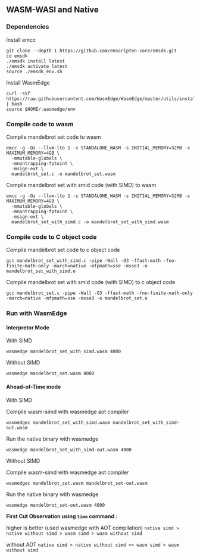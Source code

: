 ## WASM-WASI and Native

### Dependencies

Install emcc
```
git clone --depth 1 https://github.com/emscripten-core/emsdk.git
cd emsdk
./emsdk install latest
./emsdk activate latest
source ./emsdk_env.sh
```

Install WasmEdge
```
curl -sSf https://raw.githubusercontent.com/WasmEdge/WasmEdge/master/utils/install.sh | bash
source $HOME/.wasmedge/env
```

### Compile code to wasm
Compile mandelbrot set code to wasm
```
emcc -g -Oz --llvm-lto 1 -s STANDALONE_WASM -s INITIAL_MEMORY=32MB -s MAXIMUM_MEMORY=4GB \
  -mmutable-globals \
  -mnontrapping-fptoint \
  -msign-ext \
  mandelbrot_set.c -o mandelbrot_set.wasm
```

Compile mandelbrot set with smid code (with SIMD) to wasm
```
emcc -g -Oz --llvm-lto 1 -s STANDALONE_WASM -s INITIAL_MEMORY=32MB -s MAXIMUM_MEMORY=4GB \
  -mmutable-globals \
  -mnontrapping-fptoint \
  -msign-ext \
  mandelbrot_set_with_simd.c -o mandelbrot_set_with_simd.wasm
```

### Compile code to C object code

Compile mandelbrot set code to c object code
```
gcc mandelbrot_set_with_simd.c -pipe -Wall -O3 -ffast-math -fno-finite-math-only -march=native -mfpmath=sse -msse3 -o mandelbrot_set_with_simd.o
```

Compile mandelbrot set with smid code (with SIMD) to c object code
```
gcc mandelbrot_set.c -pipe -Wall -O3 -ffast-math -fno-finite-math-only -march=native -mfpmath=sse -msse3 -o mandelbrot_set.o
```

### Run with WasmEdge

#### Interpretor Mode

With SIMD
```
wasmedge mandelbrot_set_with_simd.wasm 4000
```

Without SIMD
```
wasmedge mandelbrot_set.wasm 4000
```

#### Ahead-of-Time mode

With SIMD

Compile wasm-simd with wasmedge aot compiler
```
wasmedgec mandelbrot_set_with_simd.wasm mandelbrot_set_with_simd-out.wasm
```

Run the native binary with wasmedge
```
wasmedge mandelbrot_set_with_simd-out.wasm 4000
```

Without SIMD

Compile wasm-simd with wasmedge aot compiler
```
wasmedgec mandelbrot_set.wasm mandelbrot_set-out.wasm
```

Run the native binary with wasmedge
```
wasmedge mandelbrot_set-out.wasm 4000
```

**First Cut Observation using `time` command :**

higher is better (used wasmedge with AOT compilation)
`native simd > native without simd > wasm simd > wasm without simd`

without AOT
`native simd > native without simd >> wasm simd > wasm without simd`